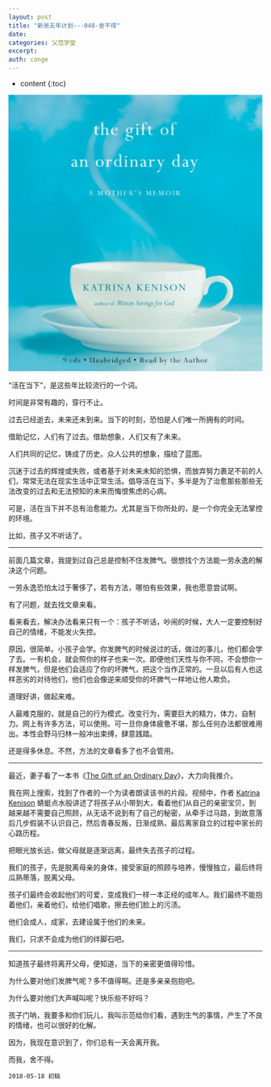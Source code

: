 ```yaml
---
layout: post
title: "新爸五年计划---048-舍不得"
date:
categories: 父范学堂
excerpt:
auth: conge
---
```

* content
{:toc}

![The Gift of an Ordinary Day](/assets/images/父范学堂/118382-210c1dff3a0491b2.png)

“活在当下”，是这些年比较流行的一个词。

时间是非常有趣的，穿行不止。

过去已经逝去，未来还未到来。当下的时刻，恐怕是人们唯一所拥有的时间。

借助记忆，人们有了过去。借助想象，人们又有了未来。

人们共同的记忆，铸成了历史。众人公共的想象，描绘了蓝图。

沉迷于过去的辉煌或失败，或者基于对未来未知的恐惧，而放弃努力裹足不前的人们，常常无法在现实生活中正常生活。倡导活在当下，多半是为了治愈那些那些无法改变的过去和无法预知的未来而悔恨焦虑的心病。

可是，活在当下并不总有治愈能力。尤其是当下你所处的，是一个你完全无法掌控的环境。

比如，孩子又不听话了。

-------

前面几篇文章，我提到过自己总是控制不住发脾气。很想找个方法能一劳永逸的解决这个问题。

一劳永逸恐怕太过于奢侈了，若有方法，哪怕有些效果，我也愿意尝试啊。

有了问题，就去找文章来看。

看来看去，解决办法看来只有一个：孩子不听话，吵闹的时候，大人一定要控制好自己的情绪，不能发火失控。

原因，很简单。小孩子会学。你发脾气的时候说过的话，做过的事儿，他们都会学了去。一有机会，就会照你的样子也来一次。即便他们天性与你不同，不会想你一样发脾气，但是他们会适应了你的坏脾气，把这个当作正常的。一旦以后有人也这样恶劣的对待他们，他们也会像逆来顺受你的坏脾气一样地让他人欺负。

道理好讲，做起来难。

人最难克服的，就是自己的行为模式。改变行为，需要巨大的精力，体力，自制力。网上有许多方法，可以使用。可一旦你身体疲惫不堪，那么任何办法都很难用出。本性会野马归林一般冲出束缚，肆意践踏。

还是得多休息。不然，方法的文章看多了也不会管用。

---------

最近，妻子看了一本书《[The Gift of an Ordinary Day](https://book.douban.com/subject/4586828/)》，大力向我推介。

我在网上搜索，找到了作者的一个为读者朗读该书的片段。视频中，作者 [Katrina Kenison](https://book.douban.com/search/Katrina%20Kenison) 蜻蜓点水般讲述了将孩子从小带到大，看着他们从自己的亲密宝贝，到越来越不需要自己照顾，从无话不说到有了自己的秘密，从牵手过马路，到故意落后几步假装不认识自己，然后青春反叛，日渐成熟，最后离家自立的过程中家长的心路历程。

把眼光放长远，做父母就是逐渐远离，最终失去孩子的过程。

我们的孩子，先是脱离母亲的身体，接受家庭的照顾与培养，慢慢独立，最后终将瓜熟蒂落，脱离父母。

孩子们最终会收起他们的可爱，变成我们一样一本正经的成年人。我们最终不能抱着他们，亲着他们，给他们唱歌，擦去他们脸上的污渍。

他们会成人，成家，去建设属于他们的未来。

我们，只求不会成为他们的绊脚石吧。

----

知道孩子最终将离开父母，便知道，当下的亲密更值得珍惜。

为什么要对他们发脾气呢？多不值得啊。还是多亲亲抱抱吧。

为什么要对他们大声喊叫呢？快乐些不好吗？

孩子门呐，我要多和你们玩儿，我叫示范给你们看，遇到生气的事情，产生了不良的情绪，也可以很好的化解。

因为，我现在意识到了，你们总有一天会离开我。

而我，舍不得。


```
2018-05-18 初稿
```
